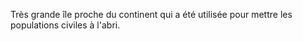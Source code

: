 Très grande île proche du continent qui a été utilisée pour mettre les populations civiles à l'abri.